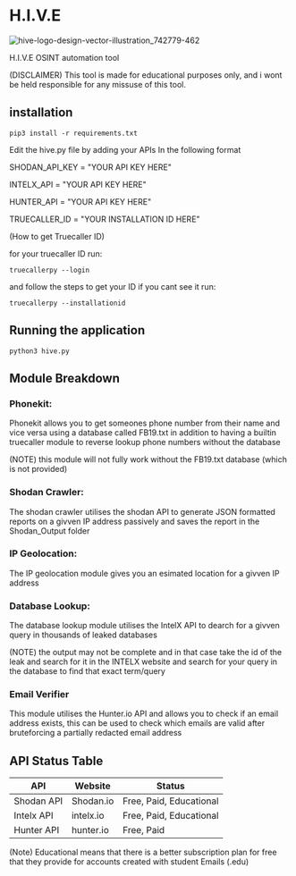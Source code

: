 # H.I.V.E

![hive-logo-design-vector-illustration_742779-462](https://user-images.githubusercontent.com/43708460/214978101-913b56fb-e637-460a-98cd-1f1a38822191.jpg)

H.I.V.E OSINT automation tool 

(DISCLAIMER)
This tool is made for educational purposes only, and i wont be held responsible for any missuse of this tool.

## installation

    pip3 install -r requirements.txt

 Edit the hive.py file by adding your APIs In the following format

SHODAN_API_KEY = "YOUR API KEY HERE"

INTELX_API = "YOUR API KEY HERE"

HUNTER_API = "YOUR API KEY HERE"

TRUECALLER_ID = "YOUR INSTALLATION ID HERE" 

(How to get Truecaller ID)

for your truecaller ID run:

    truecallerpy --login 
and follow the steps to get your ID
if you cant see it run:

    truecallerpy --installationid

## Running the application

    python3 hive.py

## Module Breakdown

### Phonekit:

Phonekit allows you to get someones phone number from their name and vice versa using a database called FB19.txt in addition to having a builtin truecaller module to reverse lookup phone numbers without the database

(NOTE) this module will not fully work without the FB19.txt database (which is not provided)

### Shodan Crawler:

The shodan crawler utilises the shodan API to generate JSON formatted reports on a givven IP address passively and saves the report in the Shodan_Output folder

### IP Geolocation:

The IP geolocation module gives you an esimated location for a givven IP address

### Database Lookup:

The database lookup module utilises the IntelX API to dearch for a givven query in thousands of leaked databases

(NOTE) the output may not be complete and in that case take the id of the leak and search for it in the INTELX website and search for your query in the database to find that exact term/query

### Email Verifier

This module utilises the Hunter.io API and allows you to check if an email address exists, this can be used to check which emails are valid after bruteforcing a partially redacted email address

## API Status Table

|API|Website|Status|
|----|----|----|
|Shodan API|Shodan.io|Free, Paid, Educational|
|Intelx API|intelx.io|Free, Paid, Educational|
|Hunter API|hunter.io|Free, Paid|

(Note) Educational means that there is a better subscription plan for free that they provide for accounts created with student Emails (.edu)
